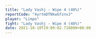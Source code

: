 ```yaml
---
title: "Lady Vashj - Wipe 4 (48%)"
reportCode: "4yrtmDTNkwGfznvJ"
player: "Limpo"
fight: "Lady Vashj - Wipe 4 (48%)"
date: 2021-10-10T19:09:02.718000+00:00
---
```

